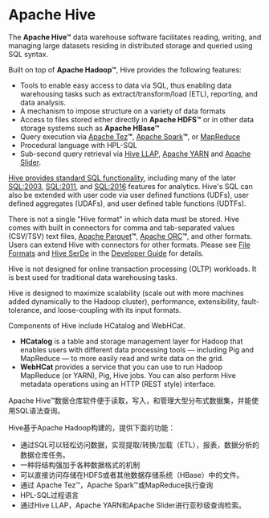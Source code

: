 # Apache Hive

The **Apache Hive™** data warehouse software facilitates reading, writing, and managing large datasets residing in distributed storage and queried using SQL syntax.

Built on top of **Apache Hadoop™**, Hive provides the following features:

- Tools to enable easy access to data via SQL, thus enabling data warehousing tasks such as extract/transform/load (ETL), reporting, and data analysis.
- A mechanism to impose structure on a variety of data formats
- Access to files stored either directly in **Apache HDFS™** or in other data storage systems such as **Apache HBase™** 
- Query execution via [Apache Tez](http://tez.apache.org/)**™**, [Apache Spark](http://spark.apache.org/)**™**, or [MapReduce](http://hadoop.apache.org/docs/current/hadoop-mapreduce-client/hadoop-mapreduce-client-core/MapReduceTutorial.html)
- Procedural language with HPL-SQL
- Sub-second query retrieval via [Hive LLAP](https://cwiki.apache.org/confluence/display/Hive/LLAP), [Apache YARN](https://hadoop.apache.org/docs/r2.7.2/hadoop-yarn/hadoop-yarn-site/YARN.html) and [Apache Slider](https://slider.incubator.apache.org/).

[Hive provides standard SQL functionality](https://cwiki.apache.org/confluence/display/Hive/Apache+Hive+SQL+Conformance), including many of the later [SQL:2003](https://en.wikipedia.org/wiki/SQL:2003), [SQL:2011](https://en.wikipedia.org/wiki/SQL:2011), and [SQL:2016](https://en.wikipedia.org/wiki/SQL:2016) features for analytics.
Hive's SQL can also be extended with user code via user defined functions (UDFs), user defined aggregates (UDAFs), and user defined table functions (UDTFs).

There is not a single "Hive format" in which data must be stored. Hive comes with built in connectors for comma and tab-separated values (CSV/TSV) text files, [Apache Parquet](http://parquet.apache.org/)**™**, [Apache ORC](http://orc.apache.org/)**™**, and other formats. Users can extend Hive with connectors for other formats. Please see [File Formats](https://cwiki.apache.org/confluence/display/Hive/DeveloperGuide#DeveloperGuide-FileFormats) and [Hive SerDe](https://cwiki.apache.org/confluence/display/Hive/DeveloperGuide#DeveloperGuide-HiveSerDe) in the [Developer Guide](https://cwiki.apache.org/confluence/display/Hive/DeveloperGuide) for details.

Hive is not designed for online transaction processing (OLTP) workloads. It is best used for traditional data warehousing tasks.

Hive is designed to maximize scalability (scale out with more machines added dynamically to the Hadoop cluster), performance, extensibility, fault-tolerance, and loose-coupling with its input formats.

Components of Hive include HCatalog and WebHCat.

- **HCatalog** is a table and storage management layer for Hadoop that enables users with different data processing tools — including Pig and MapReduce — to more easily read and write data on the grid.
- **WebHCat** provides a service that you can use to run Hadoop MapReduce (or YARN), Pig, Hive jobs. You can also perform Hive metadata operations using an HTTP (REST style) interface.





Apache Hive™数据仓库软件便于读取，写入，和管理大型分布式数据集，并能使用SQL语法查询。

Hive基于Apache Hadoop构建的，提供下面的功能：

- 通过SQL可以轻松访问数据，实现提取/转换/加载（ETL），报表，数据分析的数据仓库任务。
- 一种将结构强加于各种数据格式的机制
- 可以直接访问存储在HDFS或者其他数据存储系统（HBase）中的文件。
- 通过 Apache Tez™，Apache Spark™或MapReduce执行查询
- HPL-SQL过程语言
- 通过Hive LLAP，Apache YARN和Apache Slider进行亚秒级查询检索。

